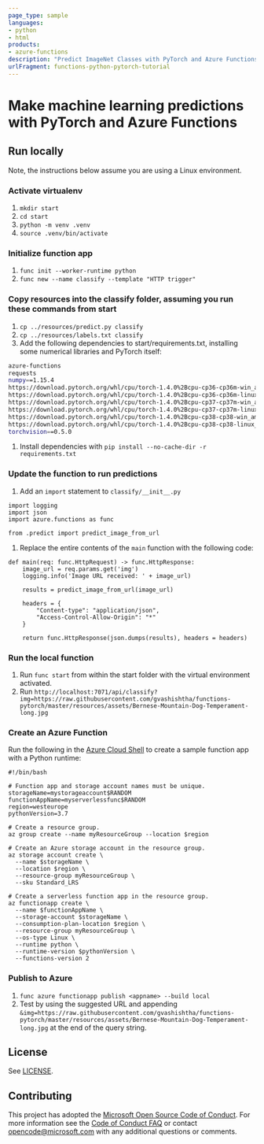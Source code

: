 ```yaml
---
page_type: sample
languages:
- python
- html
products:
- azure-functions
description: "Predict ImageNet Classes with PyTorch and Azure Functions"
urlFragment: functions-python-pytorch-tutorial
---
```


# Make machine learning predictions with PyTorch and Azure Functions

## Run locally

Note, the instructions below assume you are using a Linux environment.

### Activate virtualenv 

1. `mkdir start`
1. `cd start`
1. `python -m venv .venv`
1. `source .venv/bin/activate`

### Initialize function app

1. `func init --worker-runtime python`
1. `func new --name classify --template "HTTP trigger"`

### Copy resources into the classify folder, assuming you run these commands from start

1. `cp ../resources/predict.py classify`
1. `cp ../resources/labels.txt classify`
1. Add the following dependencies to start/requirements.txt, installing some numerical libraries and PyTorch itself:

```bash
azure-functions
requests
numpy==1.15.4
https://download.pytorch.org/whl/cpu/torch-1.4.0%2Bcpu-cp36-cp36m-win_amd64.whl; sys_platform == 'win32' and python_version == '3.6'
https://download.pytorch.org/whl/cpu/torch-1.4.0%2Bcpu-cp36-cp36m-linux_x86_64.whl; sys_platform == 'linux' and python_version == '3.6'
https://download.pytorch.org/whl/cpu/torch-1.4.0%2Bcpu-cp37-cp37m-win_amd64.whl; sys_platform == 'win32' and python_version == '3.7'
https://download.pytorch.org/whl/cpu/torch-1.4.0%2Bcpu-cp37-cp37m-linux_x86_64.whl; sys_platform == 'linux' and python_version == '3.7'
https://download.pytorch.org/whl/cpu/torch-1.4.0%2Bcpu-cp38-cp38-win_amd64.whl; sys_platform == 'win32' and python_version == '3.8'
https://download.pytorch.org/whl/cpu/torch-1.4.0%2Bcpu-cp38-cp38-linux_x86_64.whl; sys_platform == 'linux' and python_version == '3.8'
torchvision==0.5.0
```
1. Install dependencies with `pip install --no-cache-dir -r requirements.txt`

### Update the function to run predictions

1. Add an `import` statement to `classify/__init__.py`

```{py}
import logging
import json
import azure.functions as func

from .predict import predict_image_from_url

```

1. Replace the entire contents of the `main` function with the following code:

```{py}
def main(req: func.HttpRequest) -> func.HttpResponse:
    image_url = req.params.get('img')
    logging.info('Image URL received: ' + image_url)

    results = predict_image_from_url(image_url)

    headers = {
        "Content-type": "application/json",
        "Access-Control-Allow-Origin": "*"
    }

    return func.HttpResponse(json.dumps(results), headers = headers)

```

### Run the local function

1. Run `func start` from within the start folder with the virtual environment activated.
1. Run `http://localhost:7071/api/classify?img=https://raw.githubusercontent.com/gvashishtha/functions-pytorch/master/resources/assets/Bernese-Mountain-Dog-Temperament-long.jpg`

### Create an Azure Function
Run the following in the [Azure Cloud Shell](https://docs.microsoft.com/azure/cloud-shell/overview) to create a sample function app with a Python runtime:

```dotnetcli
#!/bin/bash

# Function app and storage account names must be unique.
storageName=mystorageaccount$RANDOM
functionAppName=myserverlessfunc$RANDOM
region=westeurope
pythonVersion=3.7

# Create a resource group.
az group create --name myResourceGroup --location $region

# Create an Azure storage account in the resource group.
az storage account create \
  --name $storageName \
  --location $region \
  --resource-group myResourceGroup \
  --sku Standard_LRS

# Create a serverless function app in the resource group.
az functionapp create \
  --name $functionAppName \
  --storage-account $storageName \
  --consumption-plan-location $region \
  --resource-group myResourceGroup \
  --os-type Linux \
  --runtime python \
  --runtime-version $pythonVersion \
  --functions-version 2
```

### Publish to Azure
1. `func azure functionapp publish <appname> --build local`
1. Test by using the suggested URL and appending `&img=https://raw.githubusercontent.com/gvashishtha/functions-pytorch/master/resources/assets/Bernese-Mountain-Dog-Temperament-long.jpg` at the end of the query string.

## License

See [LICENSE](LICENSE).

## Contributing

This project has adopted the [Microsoft Open Source Code of Conduct](https://opensource.microsoft.com/codeofconduct/). For more information see the [Code of Conduct FAQ](https://opensource.microsoft.com/codeofconduct/faq/) or contact [opencode@microsoft.com](mailto:opencode@microsoft.com) with any additional questions or comments.
  
